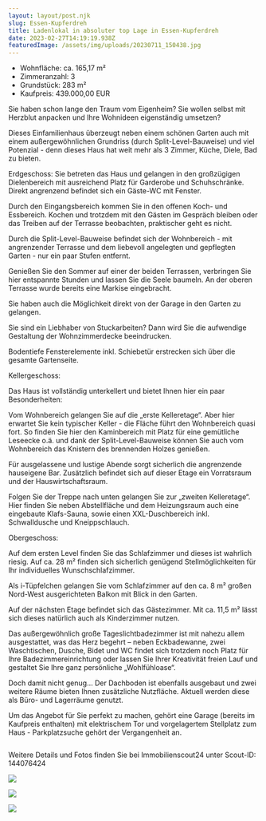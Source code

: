 ```yaml
---
layout: layout/post.njk
slug: Essen-Kupferdreh
title: Ladenlokal in absoluter top Lage in Essen-Kupferdreh
date: 2023-02-27T14:19:19.938Z
featuredImage: /assets/img/uploads/20230711_150438.jpg
---
```

* Wohnfläche: ca. 165,17 m²
* Zimmeranzahl: 3
* Grundstück: 283 m²
* Kaufpreis: 439.000,00 EUR

Sie haben schon lange den Traum vom Eigenheim? Sie wollen selbst mit Herzblut anpacken und Ihre Wohnideen eigenständig umsetzen? 

Dieses Einfamilienhaus überzeugt neben einem schönen Garten auch mit einem außergewöhnlichen Grundriss (durch Split-Level-Bauweise) und viel Potenzial  - denn dieses Haus hat weit mehr als 3 Zimmer, Küche, Diele, Bad zu bieten.

Erdgeschoss:
Sie betreten das Haus und gelangen in den großzügigen Dielenbereich mit ausreichend Platz für Garderobe und Schuhschränke. Direkt angrenzend befindet sich ein Gäste-WC mit Fenster.

Durch den Eingangsbereich kommen Sie in den offenen Koch- und Essbereich.
Kochen und trotzdem mit den Gästen im Gespräch bleiben oder das Treiben auf der Terrasse beobachten, praktischer geht es nicht. 

Durch die Split-Level-Bauweise befindet sich der Wohnbereich - mit angrenzender Terrasse und dem liebevoll angelegten und gepflegten Garten - nur ein paar Stufen entfernt.

Genießen Sie den Sommer auf einer der beiden Terrassen, verbringen Sie hier entspannte Stunden und lassen Sie die Seele baumeln.
An der oberen Terrasse wurde bereits eine Markise eingebracht.

Sie haben auch die Möglichkeit direkt von der Garage in den Garten zu gelangen.

Sie sind ein Liebhaber von Stuckarbeiten? Dann wird Sie die aufwendige Gestaltung der Wohnzimmerdecke beeindrucken. 

Bodentiefe Fensterelemente inkl. Schiebetür erstrecken sich über die gesamte Gartenseite. 

Kellergeschoss:

Das Haus ist vollständig unterkellert und bietet Ihnen hier ein paar Besonderheiten:

Vom Wohnbereich gelangen Sie auf die „erste Kelleretage“. Aber hier erwartet Sie kein typischer Keller - die Fläche führt den Wohnbereich quasi fort. 
So finden Sie hier den Kaminbereich mit Platz für eine gemütliche Leseecke o.ä. und dank der Split-Level-Bauweise können Sie auch vom Wohnbereich das Knistern des brennenden Holzes genießen.

Für ausgelassene und lustige Abende sorgt sicherlich die angrenzende hauseigene Bar.
Zusätzlich befindet sich auf dieser Etage ein Vorratsraum und der Hauswirtschaftsraum.

Folgen Sie der Treppe nach unten gelangen Sie zur „zweiten Kelleretage“. Hier finden Sie neben Abstellfläche und dem Heizungsraum auch eine eingebaute Klafs-Sauna, sowie einen XXL-Duschbereich inkl. Schwalldusche und Kneippschlauch.

Obergeschoss:

Auf dem ersten Level finden Sie das Schlafzimmer und dieses ist wahrlich riesig. 
Auf ca. 28 m² finden sich sicherlich genügend Stellmöglichkeiten für Ihr individuelles Wunschschlafzimmer.

Als i-Tüpfelchen gelangen Sie vom Schlafzimmer auf den ca. 8 m² großen Nord-West ausgerichteten Balkon mit Blick in den Garten.

Auf der nächsten Etage befindet sich das Gästezimmer. Mit ca. 11,5 m² lässt sich dieses natürlich auch als Kinderzimmer nutzen.

Das außergewöhnlich große Tageslichtbadezimmer ist mit nahezu allem ausgestattet, was das Herz begehrt – neben Eckbadewanne, zwei Waschtischen, Dusche, Bidet und WC findet sich trotzdem noch Platz für Ihre Badezimmereinrichtung oder lassen Sie Ihrer Kreativität freien Lauf und gestaltet Sie Ihre ganz persönliche „Wohlfühloase“.

Doch damit nicht genug…
Der Dachboden ist ebenfalls ausgebaut und zwei weitere Räume bieten Ihnen zusätzliche Nutzfläche. 
Aktuell werden diese als Büro- und Lagerräume genutzt.

Um das Angebot für Sie perfekt zu machen, gehört eine Garage (bereits im Kaufpreis enthalten) mit elektrischem Tor und vorgelagertem Stellplatz zum Haus - Parkplatzsuche gehört der Vergangenheit an.

```

```

Weitere Details und Fotos finden Sie bei Immobilienscout24 unter Scout-ID: 144076424

![](/assets/img/uploads/20230711_150537.jpg)

![](/assets/img/uploads/20230711_151339.jpg)

![](/assets/img/uploads/20230711_150315.jpg)

![]()